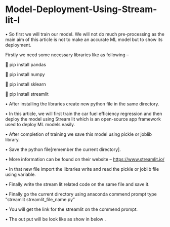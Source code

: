 # Model-Deployment-Using-Stream-lit-I





•	So first we will train our model. We will not do much pre-processing as the main aim of this article is not to make an accurate ML model but to show its deployment.
          
          
Firstly we need some necessary libraries like as following –

	pip install pandas

	pip install numpy

	pip install sklearn

	pip install streamlit



•	After installing the libraries create new python file in the same  directory.


•	In this article, we will first train the car fuel efficiency regression and then deploy the model using Stream lit which is an open-source app framework used to  deploy ML models easily.


•	After completion of training we save this model using pickle or joblib library.


•	Save the python file[remember the current directory].



•	More information can be found on their website – https://www.streamlit.io/



•	In that new file import the libraries write and read the  pickle or joblib file using variable.


•	Finally write the stream lit related code on the same file and save it.


•	Finally go the current directory using anaconda commend prompt type “streamlit  streamlit_file_name.py” 


•	You will get the link for the streamlit on the commend prompt.


•	The out put will be look like as show in below  .


 
